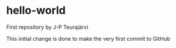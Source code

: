 # hello-world
First repository by J-P Teurajärvi

This initial change is done to make the very first commit to GitHub
